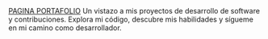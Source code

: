 <html><body><a href="https://leandrotejado.github.io/Portafolio/">PAGINA PORTAFOLIO</a></body></html>
Un vistazo a mis proyectos de desarrollo de software y contribuciones. Explora mi código, descubre mis habilidades y sígueme en mi camino como desarrollador.
